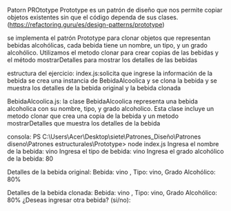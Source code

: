 Patorn PROtotype 
Prototype es un patrón de diseño  que nos permite copiar objetos existentes sin que el código dependa de sus clases.(https://refactoring.guru/es/design-patterns/prototype)

se implementa el patrón Prototype para clonar objetos que representan bebidas alcohólicas, cada bebida tiene un nombre, un tipo, y un grado alcohólico. Utilizamos el metodo clonar para crear copias de las bebidas y el método mostrarDetalles para mostrar los detalles de las bebidas

estructura del ejercicio:
index.js:solicita que ingrese la información de la bebida se crea una instancia de BebidaAlcoolica y se clona la bebida y se muestra los detalles de la bebida original y la bebida clonada

BebidaAlcoolica.js: la clase BebidaAlcoolica representa una bebida alcoholica con su nombre, tipo, y grado alcoholico. Esta clase incluye un metodo clonar que crea una copia de la bebida y un metodo mostrarDetalles que muestra los detalles de la bebida

consola:
PS C:\Users\Acer\Desktop\siete\Patrones_Diseño\Patrones diseno\Patrones estructurales\Prototype> node index.js
Ingresa el nombre de la bebida: vino 
Ingresa el tipo de bebida: vino
Ingresa el grado alcohólico de la bebida: 80

Detalles de la bebida original:
Bebida: vino , Tipo: vino, Grado Alcohólico: 80%

Detalles de la bebida clonada:
Bebida: vino , Tipo: vino, Grado Alcohólico: 80%
¿Deseas ingresar otra bebida? (si/no):